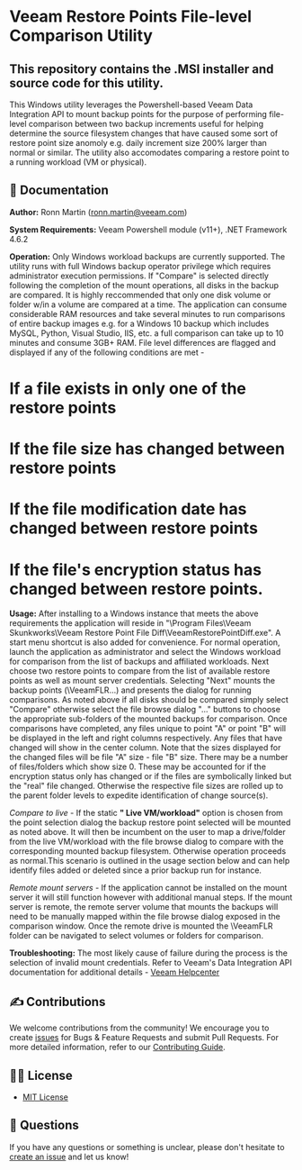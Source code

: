 # Veeam Restore Points File-level Comparison Utility

## This repository contains the .MSI installer and source code for this utility.

This Windows utility leverages the Powershell-based Veeam Data Integration API to mount backup points for the purpose of performing file-level comparison between two backup increments useful for helping determine the source filesystem changes that have caused some sort of restore point size anomoly e.g. daily increment size 200% larger than normal or similar.  The utility also accomodates comparing a restore point to a running workload (VM or physical). 

## 📗 Documentation

**Author:** Ronn Martin (ronn.martin@veeam.com)

**System Requirements:** Veeam Powershell module (v11+), .NET Framework 4.6.2

**Operation:** Only Windows workload backups are currently supported. The utility runs with full Windows backup operator privilege which requires administrator execution permissions. If "Compare" is selected directly following the completion of the mount operations, all disks in the backup are compared. It is highly reccommended that only one disk volume or folder w/in a volume are compared at a time. The application can consume considerable RAM resources and take several minutes to run comparisons of entire backup images e.g. for a Windows 10 backup which includes MySQL, Python, Visual Studio, IIS, etc. a full comparison can take up to 10 minutes and consume 3GB+ RAM. File level differences are flagged and displayed if any of the following conditions are met -
# If a file exists in only one of the restore points
# If the file size has changed between restore points
# If the file modification date has changed between restore points
# If the file's encryption status has changed between restore points.

**Usage:** After installing to a Windows instance that meets the above requirements the application will reside in "\Program Files\Veeam Skunkworks\Veeam Restore Point File Diff\VeeamRestorePointDiff.exe". A start menu shortcut is also added for convenience.
For normal operation, launch the application as administrator and select the Windows workload for comparison from the list of backups and affiliated workloads. Next choose two restore points to compare from the list of available restore points as well as mount server credentials.  Selecting "Next" mounts the backup points (\VeeamFLR\...) and presents the dialog for running comparisons. As noted above if all disks should be compared simply select "Compare" otherwise select the file browse dialog "..." buttons to choose the appropriate sub-folders of the mounted backups for comparison. Once comparisons have completed, any files unique to point "A" or point "B" will be displayed in the left and right columns respectively.  Any files that have changed will show in the center column. Note that the sizes displayed for the changed files will be file "A" size - file "B" size. There may be a number of files/folders which show size 0. These may be accounted for if the encryption status only has changed or if the files are symbolically linked but the "real" file changed. Otherwise the respective file sizes are rolled up to the parent folder levels to expedite identification of change source(s).

*Compare to live* - If the static **"<workload name> Live VM/workload"** option is chosen from the point selection dialog the backup restore point selected will be mounted as noted above. It will then be incumbent on the user to map a drive/folder from the live VM/workload with the file browse dialog to compare with the corresponding mounted backup filesystem. Otherwise operation proceeds as normal.This scenario is outlined in the usage section below and can help identify files added or deleted since a prior backup run for instance.

*Remote mount servers* - If the application cannot be installed on the mount server it will still function however with additional manual steps.  If the mount server is remote, the remote server volume that mounts the backups will need to be manually mapped within the file browse dialog exposed in the comparison window.  Once the remote drive is mounted the \VeeamFLR folder can be navigated to select volumes or folders for comparison.

**Troubleshooting:**
The most likely cause of failure during the process is the selection of invalid mount credentials. Refer to Veeam's Data Integration API documentation for additional details - [Veeam Helpcenter](https://helpcenter.veeam.com/docs/backup/powershell/publish-vbrbackupcontent.html?ver=110)

## ✍ Contributions

We welcome contributions from the community! We encourage you to create [issues](https://github.com/VeeamHub/veeam-restore-point-utility/issues/new/choose) for Bugs & Feature Requests and submit Pull Requests. For more detailed information, refer to our [Contributing Guide](CONTRIBUTING.md).

## 🤝🏾 License

* [MIT License](LICENSE)

## 🤔 Questions

If you have any questions or something is unclear, please don't hesitate to [create an issue](https://github.com/VeeamHub/veeam-restore-point-utility/issues/new/choose) and let us know!
